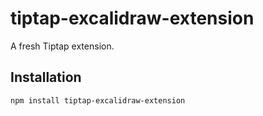 # tiptap-excalidraw-extension

A fresh Tiptap extension.

## Installation

```bash
npm install tiptap-excalidraw-extension
```
